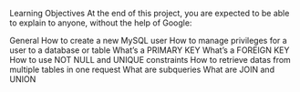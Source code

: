 Learning Objectives At the end of this project, you are expected to be able to explain to anyone, without the help of Google:

General How to create a new MySQL user How to manage privileges for a user to a database or table What’s a PRIMARY KEY What’s a FOREIGN KEY How to use NOT NULL and UNIQUE constraints How to retrieve datas from multiple tables in one request What are subqueries What are JOIN and UNION
